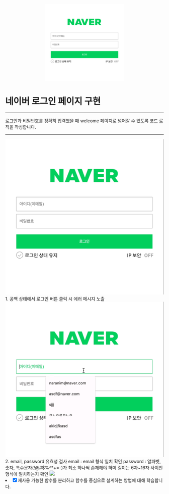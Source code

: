 <p align="center">
    <img src="./assets/naver_login.png" alt="네이버로그인" width="250px">
</p>

# 네이버 로그인 페이지 구현

---

로그인과 비밀번호를 정확히 입력했을 때 welcome 페이지로 넘어갈 수 있도록 코드 로직을 작성합니다.

---

<img src="./assets/error(null).gif" alt="공백 로그인 에러">
1. 공백 상태에서 로그인 버튼 클릭 시 에러 메시지 노출
<img src="./assets/validation.gif">
2. email, password 유효성 검사
email : email 형식 일치 확인
password : 알파벳, 숫자, 특수문자(!@#$%^*+=-)가 최소 하나씩 존재해야 하며 길이는 6자~16자 사이인 형식에 일치하는지 확인
<img src="./assets/login_check.gif>
3. email 혹은 password가 일치하지 않거나 유저 정보에 존재하지 않는 email 입력 시 경고창 팝업

- [x] 재사용 가능한 함수를 분리하고 함수를 중심으로 설계하는 방법에 대해 학습합니다.
